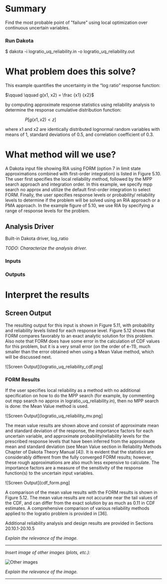 # Summary

Find the most probable point of "failure" using local optimization
over continuous uncertain variables.

### Run Dakota

   $ dakota -i logratio_uq_reliability.in -o logratio_uq_reliability.out
 

# What problem does this solve?

This example quantifies the uncertainty in the “log ratio” response function:

$`\qquad \qquad g(x1, x2) = \frac {x1} {x2}`$

by computing approximate response statistics using reliability
analysis to determine the response cumulative distribution function:

$`\qquad \qquad P[g(x1, x2) \lt z]`$

where x1 and x2 are identically distributed lognormal random variables
with means of 1, standard deviations of 0.5, and correlation
coefficient of 0.3.

# What method will we use?

A Dakota input file showing RIA using FORM (option 7 in limit state
approximations combined with first-order integration) is listed in
Figure 5.10. The user first specifies the local reliability method,
followed by the MPP search approach and integration order. In this
example, we specify mpp search no approx and utilize the default
first-order integration to select FORM. Finally, the user specifies
response levels or probability/ reliability levels to determine if the
problem will be solved using an RIA approach or a PMA approach. In the
example figure of 5.10, we use RIA by specifying a range of response
levels for the problem.


## Analysis Driver

Built-in Dakota driver, log_ratio 

_TODO: Characterize the analysis driver._

### Inputs

### Outputs
 

# Interpret the results
 
## Screen Output

The resulting output for this input is shown in Figure 5.11, with
probability and reliability levels listed for each response level.
Figure 5.12 shows that FORM compares favorably to an exact analytic
solution for this problem. Also note that FORM does have some error in
the calculation of CDF values for this problem, but it is a very small
error (on the order of e-11), much smaller than the error obtained
when using a Mean Value method, which will be discussed next.

![Screen Output](logratio_uq_reliability_cdf.png]


### FORM Results 


If the user specifies local reliability as a method with no additional
specification on how to do the MPP search (for example, by commenting
out mpp search no approx in logratio_uq_reliability.in), then no MPP
search is done: the Mean Value method is used.

![Screen Output](logratio_uq_reliability_mv.png]

The mean value results are shown above and consist of approximate mean
and standard deviation of the response, the importance factors for
each uncertain variable, and approximate probability/reliability
levels for the prescribed response levels that have been inferred from
the approximate mean and standard deviation (see Mean Value section in
Reliability Methods Chapter of Dakota Theory Manual [4]).  It is
evident that the statistics are considerably different from the fully
converged FORM results; however, these rough approximations are also
much less expensive to calculate. The importance factors are a measure
of the sensitivity of the response function(s) to the uncertain input
variables.

![Screen Output](cdf_form.png]



A comparison of the mean value results with the FORM
results is shown in Figure 5.12. The mean value results are not
accurate near the tail values of the CDF, and can differ from the
exact solution by as much as 0.11 in CDF estimates. A comprehensive
comparison of various reliability methods applied to the logratio
problem is provided in [36].

Additional reliability analysis and design results are provided
in Sections 20.10.1-20.10.5




 



_Explain the relevance of the image._
 
---

_Insert image of other images (plots, etc.):_

![Other images](DAKOTA_Arrow_Name_horiz.jpg)
 
_Explain the relevance of the image._

---